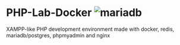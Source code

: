 # PHP-Lab-Docker ![mariadb](https://github.com/unizLike/PHP-Lab-Docker/actions/workflows/main.yml/badge.svg?branch=mariadb)
XAMPP-like PHP development environment made with docker, redis, mariadb/postgres, phpmyadmin and nginx
